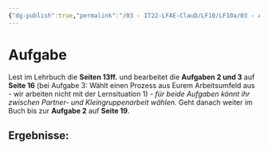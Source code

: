```yaml
---
{"dg-publish":true,"permalink":"/03 - IT22-LFAE-ClauD/LF10/LF10a/03 - Anforderungsanalyse/","noteIcon":""}
---
```


# Aufgabe

Lest im Lehrbuch die **Seiten 13ff.** und bearbeitet die **Aufgaben 2 und 3** auf **Seite 16** (bei Aufgabe 3: Wählt einen Prozess aus Eurem Arbeitsumfeld aus - wir arbeiten nicht mit der Lernsituation 1) - *für beide Aufgaben könnt ihr zwischen Partner- und Kleingruppenarbeit wählen.* Geht danach weiter im Buch bis zur **Aufgabe 2** auf **Seite 19**.

## Ergebnisse:
